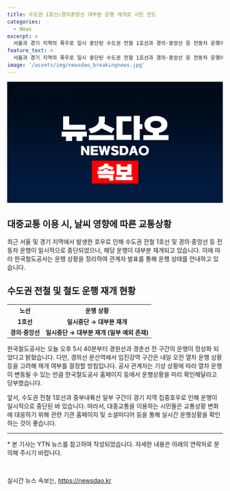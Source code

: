 ```yaml
---
title: 수도권 1호선/경의중앙선 대부분 운행 재개로 시민 안도
categories:
  - News
excerpt: >
  서울과 경기 지역의 폭우로 일시 중단된 수도권 전철 1호선과 경의·중앙선 등 전동차 운행이 대부분 재개됐다. 한국철도공사는 오늘 오후 5시 40분부터 경원선과 경춘선 전 구간의 운행이 정상화 되었으며, 경의선 문산역에서 임진강역 구간은 내일 오전 열차 운행 상황을 고려해 결정할 방침이다. 공사는 기상 상황에 따라 운행이 변동될 수 있으니 홈페이지 등을 확인해야 한다고 당부했다. 폭우로 일시 중단된 운행이 대부분 정상화되면서 시민들의 궁금증이 해소될 전망이다.
feature_text: >
  서울과 경기 지역의 폭우로 일시 중단된 수도권 전철 1호선과 경의·중앙선 등 전동차 운행이 대부분 재개됐다. 한국철도공사는 오늘 오후 5시 40분부터 경원선과 경춘선 전 구간의 운행이 정상화 되었으며, 경의선 문산역에서 임진강역 구간은 내일 오전 열차 운행 상황을 고려해 결정할 방침이다. 공사는 기상 상황에 따라 운행이 변동될 수 있으니 홈페이지 등을 확인해야 한다고 당부했다. 폭우로 일시 중단된 운행이 대부분 정상화되면서 시민들의 궁금증이 해소될 전망이다.
image: '/assets/img/newsdao_breakingnews.jpg'
---
```


<p><img src="/assets/img/newsdao_breakingnews.jpg" alt="koreaapp 속보" /></p>

<h2>대중교통 이용 시, 날씨 영향에 따른 교통상황</h2>

<p data-ke-size="size16">최근 서울 및 경기 지역에서 발생한 호우로 인해 수도권 전철 1호선 및 경의·중앙선 등 전동차 운행이 일시적으로 중단되었으나, 해당 운행이 대부분 재개되고 있습니다. 이에 따라 한국철도공사는 운행 상황을 정리하여 관계자 발표를 통해 운행 상태를 안내하고 있습니다.</p>

<h2 data-ke-size="size26">수도권 전철 및 철도 운행 재개 현황</h2>

<table>
  <tr>
    <th>노선</th>
    <th>운행 상황</th>
  </tr>
  <tr>
    <td style="text-align: center; height: 17px;"><b>1호선</b></td>
    <td style="text-align: center; height: 17px;"><b>일시중단 → 대부분 재개</b></td>
  </tr>
  <tr>
    <td style="text-align: center; height: 17px;"><b>경의·중앙선</b></td>
    <td style="text-align: center; height: 17px;"><b>일시중단 → 대부분 재개 (일부 예외 존재)</b></td>
  </tr>
</table>

<p data-ke-size="size16">한국철도공사는 오늘 오후 5시 40분부터 경원선과 경춘선 전 구간의 운행이 정상화 되었다고 밝혔습니다. 다만, 경의선 문산역에서 임진강역 구간은 내일 오전 열차 운행 상황 등을 고려해 재개 여부를 결정할 방침입니다. 공사 관계자는 기상 상황에 따라 열차 운행이 변동될 수 있는 만큼 한국철도공사 홈페이지 등에서 운행상황을 미리 확인해달라고 당부했습니다.</p>

<p data-ke-size="size16">앞서, 수도권 전철 1호선과 중부내륙선 일부 구간이 경기 지역 집중호우로 인해 운행이 일시적으로 중단된 바 있습니다. 따라서, 대중교통을 이용하는 시민들은 교통상황 변화에 대응하기 위해 관련 기관 홈페이지 및 소셜미디어 등을 통해 실시간 운행상황을 확인하는 것이 좋습니다.</p>

<hr>

<p data-ke-size="size16">* 본 기사는 YTN 뉴스를 참고하여 작성되었습니다. 자세한 내용은 아래의 연락처로 문의해 주시기 바랍니다.</p>

<p data-ke-size="size16">&nbsp;</p>
실시간 뉴스 속보는, <a href="https://newsdao.kr" rel="dofollow">https://newsdao.kr</a>


